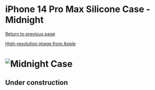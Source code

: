 # iPhone 14 Pro Max Silicone Case - Midnight

[Return to previous page](/iphone_14)

[High-resolution image from Apple](https://store.storeimages.cdn-apple.com/8756/as-images.apple.com/is//MPTP3?wid=4500&hei=4500&fmt=png)

# ![Midnight Case](/everyphone/MPTP3.png)

## Under construction
